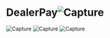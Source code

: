# DealerPay![Capture](https://user-images.githubusercontent.com/91127248/191058862-cb19e731-1add-48f1-bd79-bcf918dabbbe.PNG)
![Capture](https://user-images.githubusercontent.com/91127248/191059023-cc62f4e4-8bbe-4afc-acc1-c918120e6f4c.PNG)
![Capture](https://user-images.githubusercontent.com/91127248/191059344-9c21adb5-027f-4f44-8067-c340b8375ba2.PNG)
![Capture](https://user-images.githubusercontent.com/91127248/191059469-581cebe5-6dde-4ba5-a82a-d59c870e89ca.PNG)
